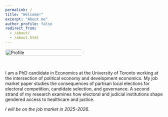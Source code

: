 ```yaml
---
permalink: /
title: "Welcome!"
excerpt: "About me"
author_profile: false
redirect_from: 
  - /about/
  - /about.html
---
```



<style>
.two-col {
  display: flex;
  align-items: center;    /* vertically center image & text */
  gap: 2rem;
  flex-wrap: wrap;        /* stack on small screens */
}
.two-col .col-image {
  flex: 0 0 250px;        /* reserve space for the photo */
  max-width: 250px;
}
.two-col .col-image img {
  width: 100%;
  height: auto;
  border-radius: 8px;     /* optional: rounded corners */
}
.two-col .col-text {
  flex: 1 1 300px;        /* text takes the remaining width */
  min-width: 280px;
}
@media (max-width: 700px) {
  .two-col { gap: 1.25rem; }
  .two-col .col-image,
  .two-col .col-text { flex: 1 1 100%; max-width: 100%; }
}
</style>

<div class="two-col">


  <div class="col-image">
    <img src="{{ '/images/profile.png' | relative_url }}" alt="Profile">
  </div>

   <div class="col-text">
    <p>
      I am a PhD candidate in Economics at the University of Toronto working at
      the intersection of political economy and development economics. My job market paper
      studies the consequences of partisan local elections for electoral competition, candidate
      selection, and governance. A second strand of my research examines how electoral and judicial
      institutions shape gendered access to healthcare and justice.
    </p>
    <p><em>I will be on the job market in 2025–2026.</em></p>
  </div>
  
</div>

